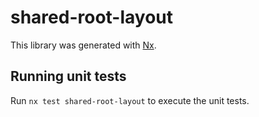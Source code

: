 # shared-root-layout

This library was generated with [Nx](https://nx.dev).

## Running unit tests

Run `nx test shared-root-layout` to execute the unit tests.
